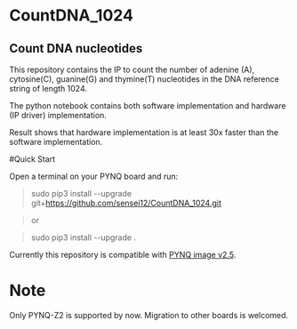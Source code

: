 # CountDNA_1024
Count DNA nucleotides
---
This repository contains the IP to count the number of adenine (A), cytosine(C), guanine(G) and thymine(T) nucleotides in the DNA reference string of length 1024. 

The python notebook contains both software implementation and hardware (IP driver) implementation. 

Result shows that hardware implementation is at least 30x faster than the software implementation.

#Quick Start

Open a terminal on your PYNQ board and run:

>sudo pip3 install --upgrade git+https://github.com/sensei12/CountDNA_1024.git

>or

>sudo pip3 install --upgrade .


Currently this repository is compatible with [PYNQ image v2.5](https://http://www.pynq.io/board.html).

# Note

Only PYNQ-Z2 is supported by now. Migration to other boards is welcomed.
